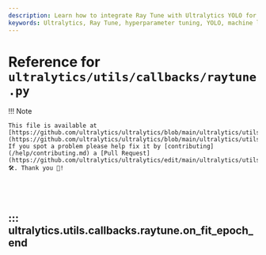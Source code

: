 ```yaml
---
description: Learn how to integrate Ray Tune with Ultralytics YOLO for efficient hyperparameter tuning and performance tracking.
keywords: Ultralytics, Ray Tune, hyperparameter tuning, YOLO, machine learning, deep learning, callbacks, integration, training metrics
---
```


# Reference for `ultralytics/utils/callbacks/raytune.py`

!!! Note

    This file is available at [https://github.com/ultralytics/ultralytics/blob/main/ultralytics/utils/callbacks/raytune.py](https://github.com/ultralytics/ultralytics/blob/main/ultralytics/utils/callbacks/raytune.py). If you spot a problem please help fix it by [contributing](/help/contributing.md) a [Pull Request](https://github.com/ultralytics/ultralytics/edit/main/ultralytics/utils/callbacks/raytune.py) 🛠️. Thank you 🙏!

<br><br>

## ::: ultralytics.utils.callbacks.raytune.on_fit_epoch_end

<br><br>